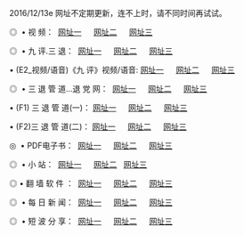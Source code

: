 2016/12/13e 网址不定期更新，连不上时，请不同时间再试试。
<p>◎   • 视 频： 
<a href="http://23.vrmtr.com/tv/" target="_blank">网址一</a> 　 
<a href="http://23.vrmtr.com/9018.html" target="_blank">网址二</a> 　 
<a href="http://23.vrmtr.com/9449.html" target="_blank">网址三</a></p>
<p>◎   • 九 评.三 退：  
<a href="http://23.vrmtr.com/tt/" target="_blank">网址一</a> 　 
<a href="http://23.vrmtr.com/v2/" target="_blank">网址二</a> 　 
<a href="http://23.vrmtr.com/t/" target="_blank">网址三</a> 　</p>
<p>  • (E2_视频/语音)《九 评》视频/语音: 
<a href="http://23.vrmtr.com/7738.html" target="_blank">网址一</a> 　 
<a href="http://23.vrmtr.com/7614.html" target="_blank">网址二</a> 　 
<a href="http://23.vrmtr.com/7633.html" target="_blank">网址三</a></p>
<p>◎   • 三 退 管 道...退 党 网：  
<a href="http://23.vrmtr.com/go/8/" target="_blank">网址一</a> 　 
<a href="http://23.vrmtr.com/go/8/" target="_blank">网址二</a> 　 
<a href="http://23.vrmtr.com/go/8/" target="_blank">网址三</a></p>
<p>  • (F1) 三 退 管 道(一)： 
<a href="http://23.vrmtr.com/dd/" target="_blank">网址一</a> 　 
<a href="http://23.vrmtr.com/dd/" target="_blank">网址二</a> 　 
<a href="http://23.vrmtr.com/dd/" target="_blank">网址三</a></p>
<p>  • (F2)三 退 管 道(二)： 
<a href="http://23.vrmtr.com/d/" target="_blank">网址一</a> 　 
<a href="http://23.vrmtr.com/d/" target="_blank">网址二</a> 　 
<a href="http://23.vrmtr.com/d/" target="_blank">网址三</a></p>
<p>◎   • PDF电子书：  
<a href="http://23.vrmtr.com/p/" target="_blank">网址一</a> 　 
<a href="http://23.vrmtr.com/p/" target="_blank">网址二</a> 　 
<a href="http://23.vrmtr.com/p/" target="_blank">网址三</a></p>
<p>◎ </span>  •  小 站：  
<a href="http://23.vrmtr.com/" target="_blank">网址一</a> 　 
<a href="http://23.vrmtr.com/" target="_blank">网址二</a>   
<a href="http://23.vrmtr.com/" target="_blank">网址三</a></p>
<p>◎  • 翻 墙 软 件 ：  
<a href="http://23.vrmtr.com/ff/" target="_blank">网址一</a> 　 
<a href="http://23.vrmtr.com/ff/" target="_blank">网址二</a> 　 
<a href="http://23.vrmtr.com/ff/" target="_blank">网址三</a></p>
<p>◎ </span>  • 每 日 新 闻：  
<a href="http://23.vrmtr.com/day/" target="_blank">网址一</a> 　 
<a href="http://23.vrmtr.com/day/" target="_blank">网址二</a> 　 
<a href="http://23.vrmtr.com/day/" target="_blank">网址三</a></p>
<p>◎ </span>  • 短 波 分 享：  
<a href="http://23.vrmtr.com/h/" target="_blank">网址一</a> 　 
<a href="http://23.vrmtr.com/h/" target="_blank">网址二</a> 　 
<a href="http://23.vrmtr.com/h/" target="_blank">网址三</a></p>
